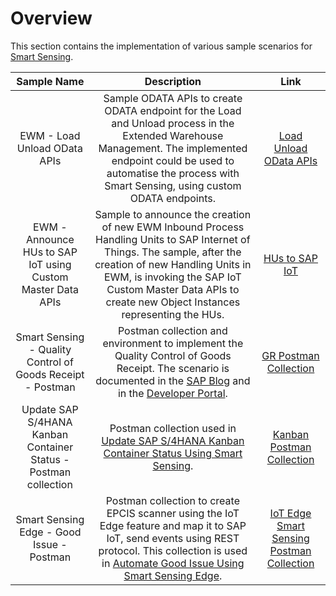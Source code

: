 # Overview

This section contains the implementation of various sample scenarios for [Smart Sensing](https://help.sap.com/docs/SAP_IoT/dbced1828232488b93e3f48aa57a5510/942a15bfd96b468584f24f58297dea56.html?locale=en-US).

|                           Sample Name                           	|                                                                                                                                                                               Description                                                                                                                                                                              	|                                                  Link                                                 	|
|:---------------------------------------------------------------:	|:----------------------------------------------------------------------------------------------------------------------------------------------------------------------------------------------------------------------------------------------------------------------------------------------------------------------------------------------------------------------:	|:-----------------------------------------------------------------------------------------------------:	|
|                   EWM - Load Unload OData APIs                  	|                                                                   Sample ODATA APIs to create ODATA endpoint for the Load and Unload process in the Extended Warehouse Management. The implemented endpoint could be used to automatise the process with Smart Sensing, using custom ODATA endpoints.                                                                  	|                    [Load Unload OData APIs](EWM%20-%20Load%20Unload%20OData%20APIs)                   	|
|   EWM - Announce HUs to SAP IoT using Custom Master Data APIs   	|                                                 Sample to announce the creation of new EWM Inbound Process Handling Units to SAP Internet of Things. The sample, after the creation of new Handling Units in EWM, is invoking the SAP IoT Custom Master Data APIs to create new Object Instances representing the HUs.                                                 	|                           [HUs to SAP IoT](EWM%20-%20Push%20HUs%20to%20CMD)                           	|
|    Smart Sensing - Quality Control of Goods Receipt - Postman   	| Postman collection and environment to implement the Quality Control of Goods Receipt. The scenario is documented in the [SAP Blog](https://blogs.sap.com/2021/10/18/implement-sap-s-4hana-quality-control-of-goods-receipt-with-sap-internet-of-things-smart-sensing/) and in the [Developer Portal](https://developers.sap.com/group.iot-smart-sensing-quality.html). 	| [GR Postman Collection](Smart%20Sensing%20-%20Quality%20Control%20of%20Goods%20Receipt%20-%20Postman) 	|
| Update SAP S/4HANA Kanban Container Status - Postman collection 	|                                                                                                      Postman collection used in [Update SAP S/4HANA Kanban Container Status Using Smart Sensing](https://developers.sap.com/group.iot-kanban-smart-sensing.html).                                                                                                      	|                [Kanban Postman Collection](Update%20SAP%20S4HANA%20Kanban%20Container)                	|
|            Smart Sensing Edge - Good Issue - Postman            	|                                                 Postman collection to create EPCIS scanner using the IoT Edge feature and map it to SAP IoT, send events using REST protocol. This collection is used in [Automate Good Issue Using Smart Sensing Edge](https://developers.sap.com/group.iot-edge-smart-sensing.html).                                                 	|  [IoT Edge Smart Sensing Postman Collection](Smart%20Sensing%20Edge%20-%20Good%20Issue%20-%20Postman) 	|

